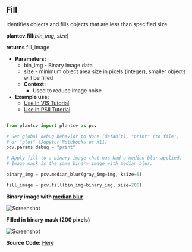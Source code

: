 ## Fill

Identifies objects and fills objects that are less than specified size

**plantcv.fill**(*bin_img, size*)

**returns** fill_image

- **Parameters:**
    - bin_img - Binary image data
    - size - minimum object area size in pixels (integer), smaller objects will be filled
  - **Context:**
    - Used to reduce image noise
- **Example use:**
    - [Use In VIS Tutorial](tutorials/vis_tutorial.md)
    - [Use In PSII Tutorial](tutorials/psII_tutorial.md)

```python

from plantcv import plantcv as pcv

# Set global debug behavior to None (default), "print" (to file), 
# or "plot" (Jupyter Notebooks or X11)
pcv.params.debug = "print"

# Apply fill to a binary image that has had a median blur applied.
# Image mask is the same binary image with median blur.

binary_img = pcv.median_blur(gray_img=img, ksize=5)

fill_image = pcv.fill(bin_img=binary_img, size=200)

```

**Binary image with [median blur](median_blur.md)**

![Screenshot](img/documentation_images/fill/binary_image.jpg)

**Filled in binary mask (200 pixels)**

![Screenshot](img/documentation_images/fill/fill_200.jpg)

**Source Code:** [Here](https://github.com/danforthcenter/plantcv/blob/main/plantcv/plantcv/fill.py)
